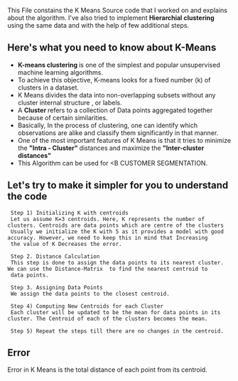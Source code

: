 This File constains the K Means Source code that I worked on and explains about the algorithm. 
I've also tried to implement <B> Hierarchial clustering </B> using the same data and with the help of few additional steps. 
## Here's what you need to know about K-Means
  - <B> K-means clustering </B> is one of the simplest and popular unsupervised machine learning algorithms. 
  - To achieve this objective, K-means looks for a fixed number (k) of clusters in a dataset. 
  - K Means divides the data into non-overlapping subsets without any cluster internal structure , or labels.
  - A <B> Cluster </B> refers to a collection of Data points aggregated together because of certain similarities.
  - Basically, In the process of clustering, one can identify which observations are alike and classify them significantly in that manner. 
  - One of the most important features of K Means is that it tries to minimize the <B> "Intra - Cluster" </B> distances and maximize the  <B> "Inter-cluster distances" </B>
  - This Algorithm can be used for <B CUSTOMER SEGMENTATION. </B>
   ## Let's try to make it simpler for you to understand the code
     Step 1) Initializing K with centroids 
     Let us assume K=3 centroids. Here, K represents the number of clusters. Centroids are data points which are centre of the clusters
     Usually we initialize the K with 5 as it provides a model with good accuracy. However, we need to keep this in mind that Increasing
     the value of K Decreases the error. 
     
     Step 2. Distance Calculation 
     This step is done to assign the data points to its nearest cluster. We can use the Distance-Matrix  to find the nearest centroid to 
     data points.
     
     Step 3. Assigning Data Points 
     We assign the data points to the closest centroid. 
     
     Step 4) Computing New Centroids for each Cluster 
     Each cluster will be updated to be the mean for data points in its cluster. The Centroid of each of the clusters becomes the mean. 
     
     Step 5) Repeat the steps till there are no changes in the centroid. 
 
 ## Error
 Error in K Means is the total distance of each point from its centroid. <br>
